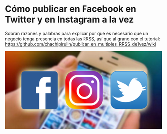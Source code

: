 # Cómo publicar en Facebook en Twitter y en Instagram a la vez
Sobran razones y palabras para explicar por qué es necesario que un negocio tenga presencia en todas las RRSS, así que al grano con el tutorial:
https://github.com/chachipirulin/publicar_en_multiples_RRSS_de1vez/wiki

![3grandes.png](3grandes.png)
